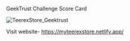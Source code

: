 GeekTrust Challenge Score Card

![TeerexStore_Geektrust](https://user-images.githubusercontent.com/107186724/210423740-3a7a4822-e766-4643-9374-493b5dee2c36.png)

Visit website- https://myteerexstore.netlify.app/
